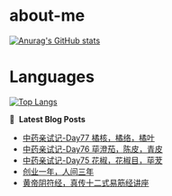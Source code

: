 # about-me
[![Anurag's GitHub stats](https://github-readme-stats.vercel.app/api?username=whitewatercn)](https://github.com/anuraghazra/github-readme-stats)

# Languages
[![Top Langs](https://github-readme-stats.vercel.app/api/top-langs/?username=whitewatercn)](https://github.com/anuraghazra/github-readme-stats)

📕 &nbsp;**Latest Blog Posts**
<!-- BLOG-POST-LIST:START -->
- [中药亲试记-Day77 橘核，橘络，橘叶](https://forum.beginner.center/t/topic/1324/1)
- [中药亲试记-Day76 荜澄茄，陈皮，青皮](https://forum.beginner.center/t/topic/1323/1)
- [中药亲试记-Day75 花椒，花椒目，荜茇](https://forum.beginner.center/t/topic/1322/1)
- [创业一年，人间三年](https://forum.beginner.center/t/topic/1321/1)
- [黄帝阴符经，真传十二式易筋经讲座](https://forum.beginner.center/t/topic/1320/1)
<!-- BLOG-POST-LIST:END -->
